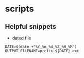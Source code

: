 # scripts

## Helpful snippets

- dated file
```
DATE=$(date +"%Y_%m_%d_%Z_%H_%M")
OUTPUT_FILENAME=prefix_${DATE}.ext
```
